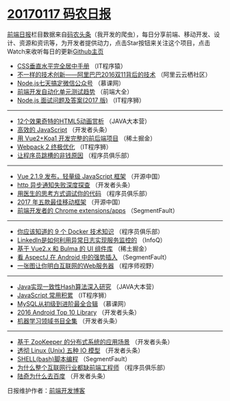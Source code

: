 # [20170117 码农日报](17.md)

[前端日报](https://qdkfweb.cn/c/news)栏目数据来自[码农头条](https://toutiao.qdkfweb.cn/)（我开发的爬虫），每日分享前端、移动开发、设计、资源和资讯等，为开发者提供动力，点击Star按钮来关注这个项目，点击Watch来收听每日的更新[Github主页](https://github.com/kujian/frontendDaily)
* [CSS垂直水平完全居中手册](https://toutiao.qdkfweb.cn/21842.html) （IT程序猿）
* [不一样的技术创新——阿里巴巴2016双11背后的技术](https://toutiao.qdkfweb.cn/21821.html) （阿里云云栖社区）
* [Node.js七天搞定微信公众号](https://toutiao.qdkfweb.cn/21802.html) （慕课网）
* [前端开发自动化单元测试趋势](https://toutiao.qdkfweb.cn/21819.html) （前端大全）
* [Node.js 面试问题及答案(2017 版)](https://toutiao.qdkfweb.cn/21856.html) （IT程序狮）

***
* [12个效果奇特的HTML5动画赏析](https://toutiao.qdkfweb.cn/21823.html) （JAVA大本营）
* [高效的 JavaScript](https://toutiao.qdkfweb.cn/21839.html) （开发者头条）
* [用 Vue2+Koa1 开发完整的前后端项目](https://toutiao.qdkfweb.cn/21866.html) （稀土掘金）
* [Webpack 2 终极优化](https://toutiao.qdkfweb.cn/21855.html) （IT程序狮）
* [让程序员跳槽的非钱原因](https://toutiao.qdkfweb.cn/21831.html) （程序员俱乐部）

***
* [Vue 2.1.9 发布，轻量级 JavaScript 框架](https://toutiao.qdkfweb.cn/21859.html) （开源中国）
* [http 异步通知失败深度探查](https://toutiao.qdkfweb.cn/21834.html) （开发者头条）
* [用医生的思考方式调试你的代码](https://toutiao.qdkfweb.cn/21827.html) （程序员俱乐部）
* [2017 年五款最佳移动框架](https://toutiao.qdkfweb.cn/21861.html) （开源中国）
* [前端开发者的 Chrome extensions/apps](https://toutiao.qdkfweb.cn/21845.html) （SegmentFault）

***
* [你应该知道的 9 个 Docker 技术知识](https://toutiao.qdkfweb.cn/21828.html) （程序员俱乐部）
* [LinkedIn是如何利用异常日志实现服务监控的](https://toutiao.qdkfweb.cn/21798.html) （InfoQ）
* [基于 Vue2.x 和 Bulma 的 UI 组件库](https://toutiao.qdkfweb.cn/21869.html) （稀土掘金）
* [看 AspectJ 在 Android 中的强势插入](https://toutiao.qdkfweb.cn/21847.html) （SegmentFault）
* [一张图让你明白互联网的Web服务器](https://toutiao.qdkfweb.cn/21849.html) （程序师视野）

***
* [Java实现一致性Hash算法深入研究](https://toutiao.qdkfweb.cn/21824.html) （JAVA大本营）
* [JavaScript 常用积累](https://toutiao.qdkfweb.cn/21858.html) （IT程序狮）
* [MySQL从初级到进阶最全合辑](https://toutiao.qdkfweb.cn/21803.html) （慕课网）
* [2016 Android Top 10 Library](https://toutiao.qdkfweb.cn/21835.html) （开发者头条）
* [机器学习领域书目全集](https://toutiao.qdkfweb.cn/21836.html) （开发者头条）

***
* [基于 ZooKeeper 的分布式系统的应用场景](https://toutiao.qdkfweb.cn/21837.html) （开发者头条）
* [透彻 Linux (Unix) 五种 IO 模型](https://toutiao.qdkfweb.cn/21838.html) （开发者头条）
* [SHELL(bash)脚本编程](https://toutiao.qdkfweb.cn/21846.html) （SegmentFault）
* [为什么整个互联网行业都缺前端工程师](https://toutiao.qdkfweb.cn/21830.html) （程序员俱乐部）
* [陆奇为什么去百度](https://toutiao.qdkfweb.cn/21840.html) （开发者头条）

日报维护作者：[前端开发博客](https://qdkfweb.cn/) 
